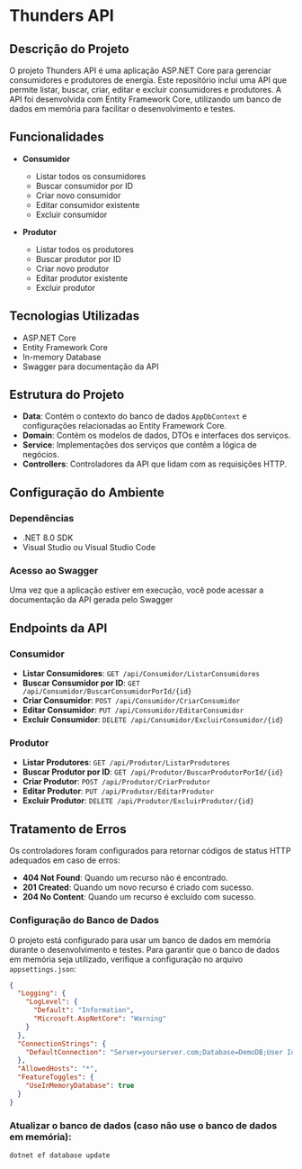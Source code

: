 # Thunders API

## Descrição do Projeto

O projeto Thunders API é uma aplicação ASP.NET Core para gerenciar consumidores e produtores de energia. Este repositório inclui uma API que permite listar, buscar, criar, editar e excluir consumidores e produtores. A API foi desenvolvida com Entity Framework Core, utilizando um banco de dados em memória para facilitar o desenvolvimento e testes.

## Funcionalidades

- **Consumidor**
  - Listar todos os consumidores
  - Buscar consumidor por ID
  - Criar novo consumidor
  - Editar consumidor existente
  - Excluir consumidor

- **Produtor**
  - Listar todos os produtores
  - Buscar produtor por ID
  - Criar novo produtor
  - Editar produtor existente
  - Excluir produtor

## Tecnologias Utilizadas

- ASP.NET Core
- Entity Framework Core
- In-memory Database
- Swagger para documentação da API

## Estrutura do Projeto

- **Data**: Contém o contexto do banco de dados `AppDbContext` e configurações relacionadas ao Entity Framework Core.
- **Domain**: Contém os modelos de dados, DTOs e interfaces dos serviços.
- **Service**: Implementações dos serviços que contêm a lógica de negócios.
- **Controllers**: Controladores da API que lidam com as requisições HTTP.

## Configuração do Ambiente

### Dependências

- .NET 8.0 SDK
- Visual Studio ou Visual Studio Code


### Acesso ao Swagger

Uma vez que a aplicação estiver em execução, você pode acessar a documentação da API gerada pelo Swagger

## Endpoints da API

### Consumidor

- **Listar Consumidores**: `GET /api/Consumidor/ListarConsumidores`
- **Buscar Consumidor por ID**: `GET /api/Consumidor/BuscarConsumidorPorId/{id}`
- **Criar Consumidor**: `POST /api/Consumidor/CriarConsumidor`
- **Editar Consumidor**: `PUT /api/Consumidor/EditarConsumidor`
- **Excluir Consumidor**: `DELETE /api/Consumidor/ExcluirConsumidor/{id}`

### Produtor

- **Listar Produtores**: `GET /api/Produtor/ListarProdutores`
- **Buscar Produtor por ID**: `GET /api/Produtor/BuscarProdutorPorId/{id}`
- **Criar Produtor**: `POST /api/Produtor/CriarProdutor`
- **Editar Produtor**: `PUT /api/Produtor/EditarProdutor`
- **Excluir Produtor**: `DELETE /api/Produtor/ExcluirProdutor/{id}`

## Tratamento de Erros

Os controladores foram configurados para retornar códigos de status HTTP adequados em caso de erros:

- **404 Not Found**: Quando um recurso não é encontrado.
- **201 Created**: Quando um novo recurso é criado com sucesso.
- **204 No Content**: Quando um recurso é excluído com sucesso.

### Configuração do Banco de Dados

O projeto está configurado para usar um banco de dados em memória durante o desenvolvimento e testes. Para garantir que o banco de dados em memória seja utilizado, verifique a configuração no arquivo `appsettings.json`:

```json
{
  "Logging": {
    "LogLevel": {
      "Default": "Information",
      "Microsoft.AspNetCore": "Warning"
    }
  },
  "ConnectionStrings": {
    "DefaultConnection": "Server=yourserver.com;Database=DemoDB;User Id=yourUser;Password=yourPassword;"
  },
  "AllowedHosts": "*",
  "FeatureToggles": {
    "UseInMemoryDatabase": true
  }
}

```
### Atualizar o banco de dados (caso não use o banco de dados em memória):

```bash
dotnet ef database update




